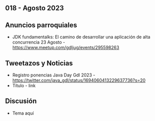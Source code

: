 018 - Agosto 2023
--

## Anuncios parroquiales
- JDK fundamentalks: El camino de desarrollar una aplicación de alta concurrencia 23 Agosto - https://www.meetup.com/gdljug/events/295598263

## Tweetazos y Noticias
- Registro ponencias Java Day Gdl 2023 - https://twitter.com/java_gdl/status/1694060413229637736?s=20
- Título - link

## Discusión
* Tema aquí
 
